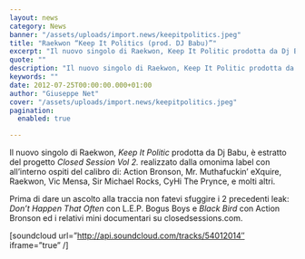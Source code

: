 ```yaml
---
layout: news
category: News
banner: "/assets/uploads/import.news/keepitpolitics.jpeg"
title: "Raekwon “Keep It Politics (prod. DJ Babu)”"
excerpt: "Il nuovo singolo di Raekwon, Keep It Politic prodotta da Dj Babu,  è estratto del progetto Closed Session Vol 2. realizzato dalla omonima label con all’interno ospiti del calibro di: Action Bronson, Mr. Muthafuckin’ eXquire, Raekwon, Vic Mensa, Sir Michael Rocks, CyHi The Prynce, e molti altri. Prima di dare un ascolto alla traccia non [&hellip"
quote: ""
description: "Il nuovo singolo di Raekwon, Keep It Politic prodotta da Dj Babu,  è estratto del progetto Closed Session Vol 2. realizzato dalla omonima label con all’interno ospiti del calibro di: Action Bronson, Mr. Muthafuckin’ eXquire, Raekwon, Vic Mensa, Sir Michael Rocks, CyHi The Prynce, e molti altri. Prima di dare un ascolto alla traccia non [&hellip"
keywords: ""
date: 2012-07-25T00:00:00.000+01:00
author: "Giuseppe Net"
cover: "/assets/uploads/import.news/keepitpolitics.jpeg"
pagination:
  enabled: true

---
```


Il nuovo singolo di Raekwon, _Keep It Politic_ prodotta da Dj Babu, è estratto del progetto _Closed Session Vol 2._ realizzato dalla omonima label con all’interno ospiti del calibro di: Action Bronson, Mr. Muthafuckin’ eXquire, Raekwon, Vic Mensa, Sir Michael Rocks, CyHi The Prynce, e molti altri.

Prima di dare un ascolto alla traccia non fatevi sfuggire i 2 precedenti leak: _Don’t Happen That Often_ con L.E.P. Bogus Boys e _Black Bird_ con Action Bronson ed i relativi mini documentari su closedsessions.com.

\[soundcloud url=”http://api.soundcloud.com/tracks/54012014″ iframe=”true” /\]